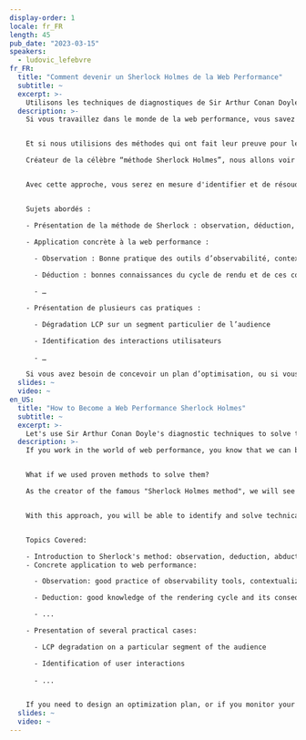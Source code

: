 ```yaml
---
display-order: 1
locale: fr_FR
length: 45
pub_date: "2023-03-15"
speakers:
  - ludovic_lefebvre
fr_FR:
  title: "Comment devenir un Sherlock Holmes de la Web Performance"
  subtitle: ~
  excerpt: >-
    Utilisons les techniques de diagnostiques de Sir Arthur Conan Doyle pour résoudre les mystères de la performance web.
  description: >-
    Si vous travaillez dans le monde de la web performance, vous savez que l’on peut être confronté à des problèmes complexes. Comment accélérer l’expérience des utilisateurs ayant des pages s’affichant lentement, et non accélérer la navigation de ceux ayant déjà la meilleure vitesse d’affichage ?


    Et si nous utilisions des méthodes qui ont fait leur preuve pour les résoudre ?  

    Créateur de la célèbre “méthode Sherlock Holmes”, nous allons voir comment Sir Arthur Conan Doyle va nous aider à explorer une méthodologie de diagnostic systématique applicable à la web performance.


    Avec cette approche, vous serez en mesure d'identifier et de résoudre des problèmes techniques avec facilité. En utilisant des exemples concrets, vous apprendrez comment collecter des données, analyser les résultats et formuler une stratégie pour résoudre les problèmes. 


    Sujets abordés :

    - Présentation de la méthode de Sherlock : observation, déduction, abduction, évaluation, vérification et communication  

    - Application concrète à la web performance :  

      - Observation : Bonne pratique des outils d’observabilité, contextualisation des incidents, analyses statistiques des contributeurs des Web Core Vitals.  
      
      - Déduction : bonnes connaissances du cycle de rendu et de ces conséquences  

      - …  

    - Présentation de plusieurs cas pratiques :  

      - Dégradation LCP sur un segment particulier de l’audience  

      - Identification des interactions utilisateurs  
      
      - …  

    Si vous avez besoin de concevoir un plan d’optimisation, ou si vous surveillez la performance de votre site au quotidien à l'affut de la moindre régression, cette présentation est faite pour vous.
  slides: ~
  video: ~
en_US:
  title: "How to Become a Web Performance Sherlock Holmes"
  subtitle: ~
  excerpt: >-
    Let's use Sir Arthur Conan Doyle's diagnostic techniques to solve the mysteries of web performance.
  description: >-
    If you work in the world of web performance, you know that we can be confronted with complex problems. How do we speed up the experience of users with slow-loading pages, not speed up the browsing experience of those who already have the best display speed?


    What if we used proven methods to solve them?  

    As the creator of the famous "Sherlock Holmes method", we will see how Sir Arthur Conan Doyle will help us explore a systematic diagnostic methodology applicable to web performance.


    With this approach, you will be able to identify and solve technical problems with ease. Using real-world examples, you'll learn how to collect data, analyze the results, and formulate a strategy to solve the problems. 


    Topics Covered:

    - Introduction to Sherlock's method: observation, deduction, abduction, evaluation, verification and communication  
    - Concrete application to web performance:  

      - Observation: good practice of observability tools, contextualization of incidents, statistical analysis of Web Core Vitals contributors.

      - Deduction: good knowledge of the rendering cycle and its consequences

      - ...

    - Presentation of several practical cases:

      - LCP degradation on a particular segment of the audience 

      - Identification of user interactions
      
      - ...


    If you need to design an optimization plan, or if you monitor your site's performance on a daily basis for the slightest regression, this presentation is for you.
  slides: ~
  video: ~
---
```

